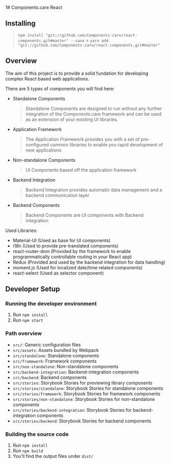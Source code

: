 1# Components.care React

## Installing

> `npm install "git://github.com/Components-care/react-components.git#master" --save` > `yarn add "git://github.com/Components-care/react-components.git#master"`

## Overview

The aim of this project is to provide a solid fundation for developing complex React based web applications.

There are 5 types of components you will find here:

- Standalone Components
  > Standalone Components are designed to run without any further integration of the Components.care framework and can be used as an extension of your existing UI libraries.
- Application Framework
  > The Application Framework provides you with a set of pre-configured common libraries to enable you rapid development of new applications
- Non-standalone Components
  > UI Components based off the application framework
- Backend Integration
  > Backend Integration provides automatic data management and a backend communication layer
- Backend Components
  > Backend Components are UI components with Backend integration

Used Libraries:

- Material-UI (Used as base for UI components)
- i18n (Used to provide pre-translated components)
- react-router-dom (Provided by the framework to enable programmatically controllable routing in your React app)
- Redux (Provided and used by the backend integration for data handling)
- moment.js (Used for localized date/time related components)
- react-select (Used as selector component)

## Developer Setup

### Running the developer environment

1. Run `npm install`
2. Run `npm start`

### Path overview

- `src/`: Generic configuration files
- `src/assets`: Assets bundled by Webpack
- `src/standalone`: Standalone components
- `src/framework`: Framework components
- `src/non-standalone`: Non-standalone components
- `src/backend-integration`: Backend-integration components
- `src/backend`: Backend components
- `src/stories`: Storybook Stories for previewing library components
- `src/stories/standalone`: Storybook Stories for standalone components
- `src/stories/framework`: Storybook Stories for framework components
- `src/stories/non-standalone`: Storybook Stories for non-standalone components
- `src/stories/backend-integration`: Storybook Stories for backend-integration components
- `src/stories/backend`: Storybook Stories for backend components

### Building the source code

1. Run `npm install`
2. Run `npm build`
3. You'll find the output files under `dist/`
